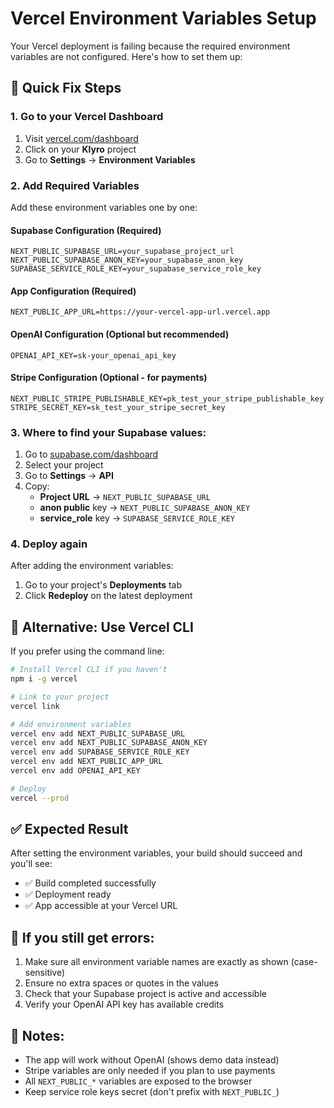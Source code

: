 # Vercel Environment Variables Setup

Your Vercel deployment is failing because the required environment variables are not configured. Here's how to set them up:

## 🚀 Quick Fix Steps

### 1. Go to your Vercel Dashboard
1. Visit [vercel.com/dashboard](https://vercel.com/dashboard)
2. Click on your **Klyro** project
3. Go to **Settings** → **Environment Variables**

### 2. Add Required Variables

Add these environment variables one by one:

#### **Supabase Configuration (Required)**
```
NEXT_PUBLIC_SUPABASE_URL=your_supabase_project_url
NEXT_PUBLIC_SUPABASE_ANON_KEY=your_supabase_anon_key
SUPABASE_SERVICE_ROLE_KEY=your_supabase_service_role_key
```

#### **App Configuration (Required)**
```
NEXT_PUBLIC_APP_URL=https://your-vercel-app-url.vercel.app
```

#### **OpenAI Configuration (Optional but recommended)**
```
OPENAI_API_KEY=sk-your_openai_api_key
```

#### **Stripe Configuration (Optional - for payments)**
```
NEXT_PUBLIC_STRIPE_PUBLISHABLE_KEY=pk_test_your_stripe_publishable_key
STRIPE_SECRET_KEY=sk_test_your_stripe_secret_key
```

### 3. Where to find your Supabase values:

1. Go to [supabase.com/dashboard](https://supabase.com/dashboard)
2. Select your project
3. Go to **Settings** → **API**
4. Copy:
   - **Project URL** → `NEXT_PUBLIC_SUPABASE_URL`
   - **anon public** key → `NEXT_PUBLIC_SUPABASE_ANON_KEY`
   - **service_role** key → `SUPABASE_SERVICE_ROLE_KEY`

### 4. Deploy again

After adding the environment variables:
1. Go to your project's **Deployments** tab
2. Click **Redeploy** on the latest deployment

## 🔧 Alternative: Use Vercel CLI

If you prefer using the command line:

```bash
# Install Vercel CLI if you haven't
npm i -g vercel

# Link to your project
vercel link

# Add environment variables
vercel env add NEXT_PUBLIC_SUPABASE_URL
vercel env add NEXT_PUBLIC_SUPABASE_ANON_KEY
vercel env add SUPABASE_SERVICE_ROLE_KEY
vercel env add NEXT_PUBLIC_APP_URL
vercel env add OPENAI_API_KEY

# Deploy
vercel --prod
```

## ✅ Expected Result

After setting the environment variables, your build should succeed and you'll see:
- ✅ Build completed successfully
- ✅ Deployment ready
- ✅ App accessible at your Vercel URL

## 🚨 If you still get errors:

1. Make sure all environment variable names are exactly as shown (case-sensitive)
2. Ensure no extra spaces or quotes in the values
3. Check that your Supabase project is active and accessible
4. Verify your OpenAI API key has available credits

## 📝 Notes:

- The app will work without OpenAI (shows demo data instead)
- Stripe variables are only needed if you plan to use payments
- All `NEXT_PUBLIC_*` variables are exposed to the browser
- Keep service role keys secret (don't prefix with `NEXT_PUBLIC_`) 
